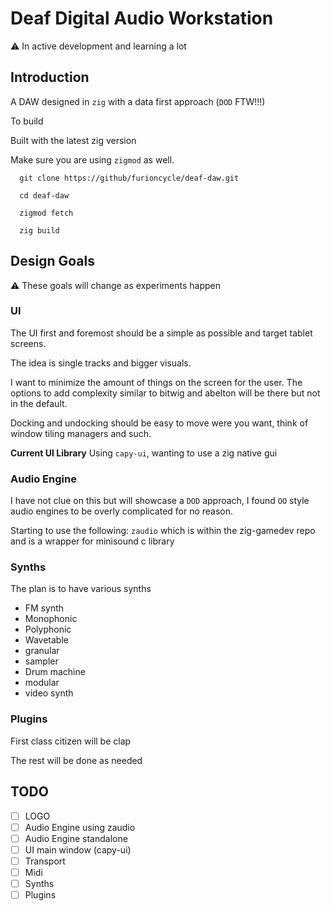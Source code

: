 # Deaf Digital Audio Workstation

:warning: In active development and learning a lot

## Introduction 

A DAW designed in `zig` with a data first approach (`DOD` FTW!!!) 

To build 

Built with the latest zig version 

Make sure you are using `zigmod` as well.

```zig
  git clone https://github/furioncycle/deaf-daw.git

  cd deaf-daw

  zigmod fetch

  zig build
```

## Design Goals
:warning: These goals will change as experiments happen

### UI
 The UI first and foremost should be a simple as possible and target tablet screens.

 The idea is single tracks and bigger visuals.

 I want to minimize the amount of things on the screen for the user. The options to add complexity similar to bitwig and abelton will be there but not in the default.

 Docking and undocking should be easy to move were you want, think of window tiling managers and such.

**Current UI Library**
Using `capy-ui`, wanting to use a zig native gui


### Audio Engine
I have not clue on this but will showcase a `DOD` approach, I found `OO` style audio engines to be overly complicated for no reason.

Starting to use the following: 
   `zaudio` which is within the zig-gamedev repo and is a wrapper for minisound c library

### Synths

The plan is to have various synths 
 - FM synth
 - Monophonic
 - Polyphonic
 - Wavetable
 - granular 
 - sampler
 - Drum machine
 - modular
 - video synth

### Plugins
 First class citizen will be clap

 The rest will be done as needed

## TODO

- [ ] LOGO
- [ ] Audio Engine using zaudio
- [ ] Audio Engine standalone
- [ ] UI main window (capy-ui)
- [ ] Transport 
- [ ] Midi 
- [ ] Synths
- [ ] Plugins
